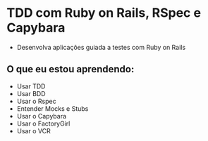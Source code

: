 # TDD com Ruby on Rails, RSpec e Capybara

+ Desenvolva aplicações guiada a testes com Ruby on Rails 


## O que eu estou aprendendo: 

+ Usar TDD
+ Usar BDD
+ Usar o Rspec
+ Entender Mocks e Stubs
+ Usar o Capybara
+ Usar o FactoryGirl
+ Usar o VCR

